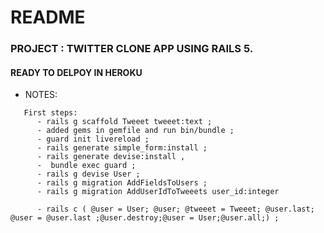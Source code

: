 # README

### PROJECT : TWITTER CLONE APP USING RAILS 5.


#### READY TO DELPOY IN HEROKU


* NOTES: 
```
   First steps: 
      - rails g scaffold Tweeet tweeet:text ;
      - added gems in gemfile and run bin/bundle ;
      - guard init livereload ;
      - rails generate simple_form:install ;
      - rails generate devise:install ,
      -  bundle exec guard ;
      - rails g devise User ;
      - rails g migration AddFieldsToUsers ;
      - rails g migration AddUserIdToTweeets user_id:integer 

      - rails c ( @user = User; @user; @tweeet = Tweeet; @user.last; @user = @user.last ;@user.destroy;@user = User;@user.all;) ;

```
